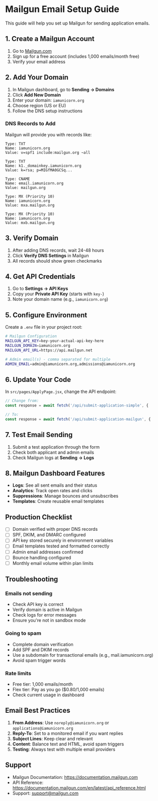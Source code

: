 # Mailgun Email Setup Guide

This guide will help you set up Mailgun for sending application emails.

## 1. Create a Mailgun Account

1. Go to [Mailgun.com](https://www.mailgun.com)
2. Sign up for a free account (includes 1,000 emails/month free)
3. Verify your email address

## 2. Add Your Domain

1. In Mailgun dashboard, go to **Sending → Domains**
2. Click **Add New Domain**
3. Enter your domain: `iamunicorn.org`
4. Choose region (US or EU)
5. Follow the DNS setup instructions

### DNS Records to Add

Mailgun will provide you with records like:

```
Type: TXT
Name: iamunicorn.org
Value: v=spf1 include:mailgun.org ~all

Type: TXT  
Name: k1._domainkey.iamunicorn.org
Value: k=rsa; p=MIGfMA0GCSq...

Type: CNAME
Name: email.iamunicorn.org
Value: mailgun.org

Type: MX (Priority 10)
Name: iamunicorn.org
Value: mxa.mailgun.org

Type: MX (Priority 10)
Name: iamunicorn.org
Value: mxb.mailgun.org
```

## 3. Verify Domain

1. After adding DNS records, wait 24-48 hours
2. Click **Verify DNS Settings** in Mailgun
3. All records should show green checkmarks

## 4. Get API Credentials

1. Go to **Settings → API Keys**
2. Copy your **Private API Key** (starts with `key-`)
3. Note your domain name (e.g., `iamunicorn.org`)

## 5. Configure Environment

Create a `.env` file in your project root:

```bash
# Mailgun Configuration
MAILGUN_API_KEY=key-your-actual-api-key-here
MAILGUN_DOMAIN=iamunicorn.org
MAILGUN_API_URL=https://api.mailgun.net

# Admin email(s) - comma separated for multiple
ADMIN_EMAIL=admin@iamunicorn.org,admissions@iamunicorn.org
```

## 6. Update Your Code

In `src/pages/ApplyPage.jsx`, change the API endpoint:

```javascript
// Change from:
const response = await fetch('/api/submit-application-simple', {

// To:
const response = await fetch('/api/submit-application-mailgun', {
```

## 7. Test Email Sending

1. Submit a test application through the form
2. Check both applicant and admin emails
3. Check Mailgun logs at **Sending → Logs**

## 8. Mailgun Dashboard Features

- **Logs**: See all sent emails and their status
- **Analytics**: Track open rates and clicks
- **Suppressions**: Manage bounces and unsubscribes
- **Templates**: Create reusable email templates

## Production Checklist

- [ ] Domain verified with proper DNS records
- [ ] SPF, DKIM, and DMARC configured
- [ ] API key stored securely in environment variables
- [ ] Email templates tested and formatted correctly
- [ ] Admin email addresses confirmed
- [ ] Bounce handling configured
- [ ] Monthly email volume within plan limits

## Troubleshooting

### Emails not sending
- Check API key is correct
- Verify domain is active in Mailgun
- Check logs for error messages
- Ensure you're not in sandbox mode

### Going to spam
- Complete domain verification
- Add SPF and DKIM records
- Use a subdomain for transactional emails (e.g., mail.iamunicorn.org)
- Avoid spam trigger words

### Rate limits
- Free tier: 1,000 emails/month
- Flex tier: Pay as you go ($0.80/1,000 emails)
- Check current usage in dashboard

## Email Best Practices

1. **From Address**: Use `noreply@iamunicorn.org` or `applications@iamunicorn.org`
2. **Reply-To**: Set to a monitored email if you want replies
3. **Subject Lines**: Keep clear and relevant
4. **Content**: Balance text and HTML, avoid spam triggers
5. **Testing**: Always test with multiple email providers

## Support

- Mailgun Documentation: https://documentation.mailgun.com
- API Reference: https://documentation.mailgun.com/en/latest/api_reference.html
- Support: support@mailgun.com